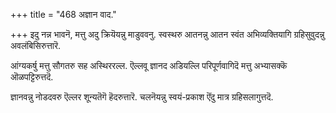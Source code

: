 +++
title = "468 अज्ञान वाद."

+++
इदु नन्न भावनॆ, मत्तु अदु क्रियॆयन्नु माडुववनु. स्वस्थरु आतनन्नु आतन स्वंत अभिव्यक्तियागि ग्रहिसुवुदन्नु अवलंबिसिरुत्तारॆ.

आंग्यकर्षु मत्तु सौगतरु सह अस्थिररल्ल. ऎल्लवू ज्ञानद अडियल्लि परिपूर्णवागिदॆ मत्तु अभ्यासक्कॆ ऒळपट्टिरुत्तदॆ.

ज्ञानवन्नु नोडदवरु ऎल्लर शून्यतॆगॆ हॆदरुत्तारॆ. चलनॆयन्नु स्वयं-प्रकाश ऎंदु मात्र ग्रहिसलागुत्तदॆ.

